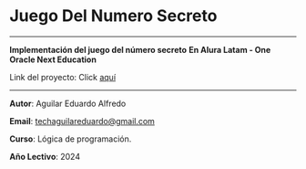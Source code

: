 # Juego Del Numero Secreto
----

**Implementación del juego del número secreto**
**En Alura Latam - One Oracle Next Education**

Link del proyecto: 
Click [aquí](https://eduaguilar.github.io/juego-secreto/)

----
**Autor**:  Aguilar Eduardo Alfredo

**Email**: techaguilareduardo@gmail.com

**Curso**: Lógica de programación.

**Año Lectivo**: 2024
